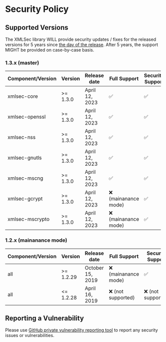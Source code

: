 # Security Policy

## Supported Versions

The XMLSec library WILL provide security updates / fixes for the released versions for 5 years since [the day of the release](https://www.aleksey.com/xmlsec/news.html).
After 5 years, the support MIGHT be provided on case-by-case basis.

### 1.3.x (master)

| Component/Version | Version   | Release date       | Full Support          | Security Support    |
| ------------------|-----------| -------------------|-----------------------|---------------------|
| xmlsec-core       | >= 1.3.0  | April 12, 2023     | :white_check_mark:    | :white_check_mark:  |
| xmlsec-openssl    | >= 1.3.0  | April 12, 2023     | :white_check_mark:    | :white_check_mark:  |
| xmlsec-nss        | >= 1.3.0  | April 12, 2023     | :white_check_mark:    | :white_check_mark:  |
| xmlsec-gnutls     | >= 1.3.0  | April 12, 2023     | :white_check_mark:    | :white_check_mark:  |
| xmlsec-mscng      | >= 1.3.0  | April 12, 2023     | :white_check_mark:    | :white_check_mark:  |
| xmlsec-gcrypt     | >= 1.3.0  | April 12, 2023     | :x: (mainanance mode) | :white_check_mark:  |
| xmlsec-mscrypto   | >= 1.3.0  | April 12, 2023     | :x: (mainanance mode) | :white_check_mark:  |

### 1.2.x (mainanance mode)


| Component/Version | Version   | Release date       | Full Support          | Security Support    |
| ------------------|-----------| -------------------|-----------------------|---------------------|
| all               | >= 1.2.29 | October 15, 2019   | :x: (mainanance mode) | :white_check_mark:  |
| all               | <= 1.2.28 | April 16, 2019     | :x: (not supported)   | :x: (not supported) |

## Reporting a Vulnerability

Please use [GitHub private vulnerability reporting tool](https://docs.github.com/en/code-security/security-advisories/guidance-on-reporting-and-writing-information-about-vulnerabilities/privately-reporting-a-security-vulnerability)
to report any security issues or vulnerabilities.
